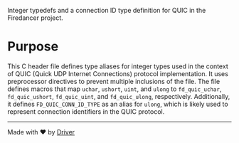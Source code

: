 <!--------------------------------------------------------------------------------->
<!-- IMPORTANT: This file is auto-generated by Driver (https://driver.ai). -------->
<!-- Manual edits may be overwritten on future commits. --------------------------->
<!--------------------------------------------------------------------------------->

Integer typedefs and a connection ID type definition for QUIC in the Firedancer project.

# Purpose
This C header file defines type aliases for integer types used in the context of QUIC (Quick UDP Internet Connections) protocol implementation. It uses preprocessor directives to prevent multiple inclusions of the file. The file defines macros that map `uchar`, `ushort`, `uint`, and `ulong` to `fd_quic_uchar`, `fd_quic_ushort`, `fd_quic_uint`, and `fd_quic_ulong`, respectively. Additionally, it defines `FD_QUIC_CONN_ID_TYPE` as an alias for `ulong`, which is likely used to represent connection identifiers in the QUIC protocol.

---
Made with ❤️ by [Driver](https://www.driver.ai/)
